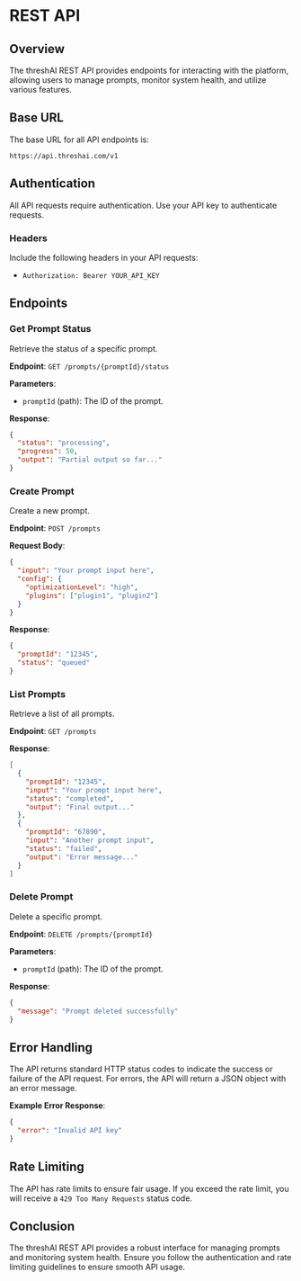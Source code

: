 # REST API

## Overview
The threshAI REST API provides endpoints for interacting with the platform, allowing users to manage prompts, monitor system health, and utilize various features.

## Base URL
The base URL for all API endpoints is:
```
https://api.threshai.com/v1
```

## Authentication
All API requests require authentication. Use your API key to authenticate requests.

### Headers
Include the following headers in your API requests:
- `Authorization: Bearer YOUR_API_KEY`

## Endpoints

### Get Prompt Status
Retrieve the status of a specific prompt.

**Endpoint**: `GET /prompts/{promptId}/status`

**Parameters**:
- `promptId` (path): The ID of the prompt.

**Response**:
```json
{
  "status": "processing",
  "progress": 50,
  "output": "Partial output so far..."
}
```

### Create Prompt
Create a new prompt.

**Endpoint**: `POST /prompts`

**Request Body**:
```json
{
  "input": "Your prompt input here",
  "config": {
    "optimizationLevel": "high",
    "plugins": ["plugin1", "plugin2"]
  }
}
```

**Response**:
```json
{
  "promptId": "12345",
  "status": "queued"
}
```

### List Prompts
Retrieve a list of all prompts.

**Endpoint**: `GET /prompts`

**Response**:
```json
[
  {
    "promptId": "12345",
    "input": "Your prompt input here",
    "status": "completed",
    "output": "Final output..."
  },
  {
    "promptId": "67890",
    "input": "Another prompt input",
    "status": "failed",
    "output": "Error message..."
  }
]
```

### Delete Prompt
Delete a specific prompt.

**Endpoint**: `DELETE /prompts/{promptId}`

**Parameters**:
- `promptId` (path): The ID of the prompt.

**Response**:
```json
{
  "message": "Prompt deleted successfully"
}
```

## Error Handling
The API returns standard HTTP status codes to indicate the success or failure of the API request. For errors, the API will return a JSON object with an error message.

**Example Error Response**:
```json
{
  "error": "Invalid API key"
}
```

## Rate Limiting
The API has rate limits to ensure fair usage. If you exceed the rate limit, you will receive a `429 Too Many Requests` status code.

## Conclusion
The threshAI REST API provides a robust interface for managing prompts and monitoring system health. Ensure you follow the authentication and rate limiting guidelines to ensure smooth API usage.